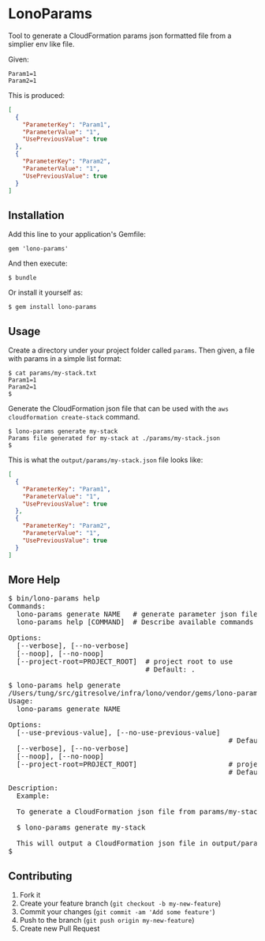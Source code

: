 # LonoParams

Tool to generate a CloudFormation params json formatted file from a simplier env like file.

Given:

```
Param1=1
Param2=1
```

This is produced:

```json
[
  {
    "ParameterKey": "Param1",
    "ParameterValue": "1",
    "UsePreviousValue": true
  },
  {
    "ParameterKey": "Param2",
    "ParameterValue": "1",
    "UsePreviousValue": true
  }
]
```

## Installation

Add this line to your application's Gemfile:

    gem 'lono-params'

And then execute:

    $ bundle

Or install it yourself as:

    $ gem install lono-params

## Usage

Create a directory under your project folder called `params`.  Then given, a file with params in a simple list format:

```
$ cat params/my-stack.txt 
Param1=1
Param2=1
$ 
```

Generate the CloudFormation json file that can be used with the `aws cloudformation create-stack` command.

```
$ lono-params generate my-stack
Params file generated for my-stack at ./params/my-stack.json
$ 
```

This is what the `output/params/my-stack.json` file looks like:

```json
[
  {
    "ParameterKey": "Param1",
    "ParameterValue": "1",
    "UsePreviousValue": true
  },
  {
    "ParameterKey": "Param2",
    "ParameterValue": "1",
    "UsePreviousValue": true
  }
]
```


## More Help


<pre>
$ bin/lono-params help
Commands:
  lono-params generate NAME   # generate parameter json file for NAME
  lono-params help [COMMAND]  # Describe available commands or one specific command

Options:
  [--verbose], [--no-verbose]    
  [--noop], [--no-noop]          
  [--project-root=PROJECT_ROOT]  # project root to use
                                 # Default: .

$ lono-params help generate
/Users/tung/src/gitresolve/infra/lono/vendor/gems/lono-params/bin
Usage:
  lono-params generate NAME

Options:
  [--use-previous-value], [--no-use-previous-value]  
                                                     # Default: true
  [--verbose], [--no-verbose]                        
  [--noop], [--no-noop]                              
  [--project-root=PROJECT_ROOT]                      # project root to use
                                                     # Default: .

Description:
  Example:

  To generate a CloudFormation json file from params/my-stack.txt

  $ lono-params generate my-stack

  This will output a CloudFormation json file in output/params/my-stack.json
$ 
</pre>

## Contributing

1. Fork it
2. Create your feature branch (`git checkout -b my-new-feature`)
3. Commit your changes (`git commit -am 'Add some feature'`)
4. Push to the branch (`git push origin my-new-feature`)
5. Create new Pull Request

